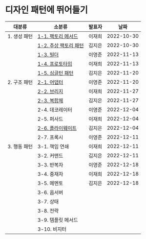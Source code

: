 # 디자인 패턴에 뛰어들기

| 대분류       | 소분류                                                       | 발표자 | 날짜       |
| ------------ | ------------------------------------------------------------ | ------ | ---------- |
| 1. 생성 패턴 | [1-1. 팩토리 메서드](1.%20생성%20패턴/1-1.%20팩토리%20메서드.md) | 이재희 | 2022-10-30 |
|              | [1-2. 추상 팩토리 패턴](1.%20생성%20패턴/1-2.%20추상%20팩토리%20패턴.md) | 김지은 | 2022-10-30 |
|              | [1-3. 빌더](1.%20생성%20패턴/1-3.%20빌더.md)                 | 이영준 | 2022-11-13 |
|              | [1-4. 프로토타입](1.%20생성%20패턴/1-4.%20프로토타입.md)     | 이재희 | 2022-11-13 |
|              | [1-5. 싱글턴 패턴](1.%20생성%20패턴/1-5.%20싱글턴%20패턴.md) | 김지은 | 2022-11-20 |
| 2. 구조 패턴 | [2-1. 어댑터](2.%20구조%20패턴/2-1.%20어댑터.md)             | 이영준 | 2022-11-20 |
|              | [2-2. 브리지](2.%20구조%20패턴/2-2.%20브리지.md)             | 이재희 | 2022-11-27 |
|              | [2-3. 복합체](2.%20구조%20패턴/2-3.%20복합체.md)             | 김지은 | 2022-11-27 |
|              | 2-4. 데코레이터                                              | 이영준 | 2022-12-04 |
|              | 2-5. 퍼사드                                                  | 이재희 | 2022-12-04 |
|              | [2-6. 플라이웨이트](2.%20구조%20패턴/2-6.%플라이웨이트.md)   | 김지은 | 2022-12-04 |
|              | 2-7. 프록시                                                  | 이영준 | 2022-12-11 |
| 3. 행동 패턴 | 3-1. 책임 연쇄                                               | 이재희 | 2022-12-11 |
|              | 3-2. 커맨드                                                  | 김지은 | 2022-12-11 |
|              | 3-3. 반복자                                                  | 이영준 | 2022-12-18 |
|              | 3-4. 중재자                                                  | 이재희 | 2022-12-18 |
|              | 3-5. 메멘토                                                  | 김지은 | 2022-12-18 |
|              | 3-6. 옵서버                                                  |        |            |
|              | 3-7. 상태                                                    |        |            |
|              | 3-8. 전략                                                    |        |            |
|              | 3-9. 템플릿 메서드                                           |        |            |
|              | 3-10. 비지터                                                 |        |            |
